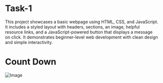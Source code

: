 # Task-1
This project showcases a basic webpage using HTML, CSS, and JavaScript. It includes a styled layout with headers, sections, an image, helpful resource links, and a JavaScript-powered button that displays a message on click. It demonstrates beginner-level web development with clean design and simple interactivity.
# Count Down
<img src="https://github.com/piyush2021-star/Task-1/blob/main/part1.jpeg?raw=true" alt="Image">
